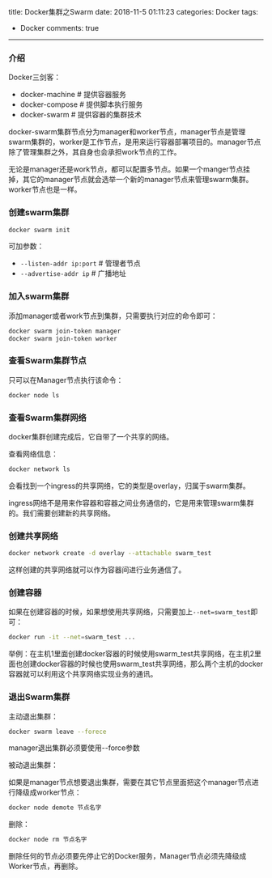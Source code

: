 title: Docker集群之Swarm
date: 2018-11-5 01:11:23
categories: Docker
tags:
- Docker 
comments: true
---

### 介绍

Docker三剑客：
* docker-machine # 提供容器服务
* docker-compose # 提供脚本执行服务
* docker-swarm # 提供容器的集群技术

docker-swarm集群节点分为manager和worker节点，manager节点是管理swarm集群的，worker是工作节点，是用来运行容器部署项目的。manager节点除了管理集群之外，其自身也会承担work节点的工作。

无论是manager还是work节点，都可以配置多节点。如果一个manger节点挂掉，其它的manager节点就会选举一个新的manager节点来管理swarm集群。worker节点也是一样。

<!-- more -->

### 创建swarm集群

```bash
docker swarm init
```
可加参数：
* `--listen-addr ip:port` # 管理者节点
* `--advertise-addr ip` # 广播地址

### 加入swarm集群

添加manager或者work节点到集群，只需要执行对应的命令即可：
```bash
docker swarm join-token manager
docker swarm join-token worker
```

### 查看Swarm集群节点

只可以在Manager节点执行该命令：
```bash
docker node ls
```

### 查看Swarm集群网络

docker集群创建完成后，它自带了一个共享的网络。

查看网络信息：
```bash
docker network ls
```
会看找到一个ingress的共享网络，它的类型是overlay，归属于swarm集群。

ingress网络不是用来作容器和容器之间业务通信的，它是用来管理swarm集群的。我们需要创建新的共享网络。

### 创建共享网络

```bash
docker network create -d overlay --attachable swarm_test
```

这样创建的共享网络就可以作为容器间进行业务通信了。

### 创建容器

如果在创建容器的时候，如果想使用共享网络，只需要加上`--net=swarm_test`即可：

```bash
docker run -it --net=swarm_test ...
```

举例：在主机1里面创建docker容器的时候使用swarm_test共享网络，在主机2里面也创建docker容器的时候也使用swarm_test共享网络，那么两个主机的docker容器就可以利用这个共享网络实现业务的通讯。

### 退出Swarm集群

主动退出集群：

```bash
docker swarm leave --forece
```
manager退出集群必须要使用--force参数

被动退出集群：

如果是manager节点想要退出集群，需要在其它节点里面把这个manager节点进行降级成worker节点：
```bash
docker node demote 节点名字
```
删除：
```bash
docker node rm 节点名字
```
删除任何的节点必须要先停止它的Docker服务，Manager节点必须先降级成Worker节点，再删除。